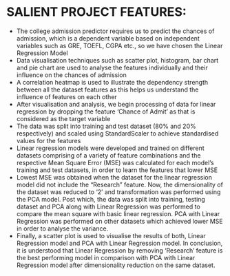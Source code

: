 # SALIENT PROJECT FEATURES:
  - The college admission predictor requires us to predict the chances of admission, which is a 
  dependent variable based on independent variables such as GRE, TOEFL, CGPA etc., so we have 
  chosen the Linear Regression Model
  - Data visualisation techniques such as scatter plot, histogram, bar chart and pie chart are used to 
  analyse the features individually and their influence on the chances of admission
  - A correlation heatmap is used to illustrate the dependency strength between all the dataset 
  features as this helps us understand the influence of features on each other
  - After visualisation and analysis, we begin processing of data for linear regression by dropping the 
  feature ‘Chance of Admit’ as that is considered as the target variable
  - The data was split into training and test dataset (80% and 20% respectively) and scaled using 
  StandardScaler to achieve standardised values for the features
  - Linear regression models were developed and trained on different datasets comprising of a variety 
  of feature combinations and the respective Mean Square Error (MSE) was calculated for each 
  model’s training and test datasets, in order to learn the features that lower MSE
  - Lowest MSE was obtained when the dataset for the linear regression model did not include the
  “Research” feature. Now, the dimensionality of the dataset was reduced to ‘2’ and transformation 
  was performed using the PCA model. Post which, the data was split into training, testing dataset 
  and PCA along with Linear Regression was performed to compare the mean square with basic 
  linear regression. PCA with Linear Regression was performed on other datasets which achieved 
  lower MSE in order to analyse the variance.
  - Finally, a scatter plot is used to visualise the results of both, Linear Regression model and PCA with 
  Linear Regression model. In conclusion, it is understood that Linear Regression by removing 
  ‘Research’ feature is the best performing model in comparison with PCA with Linear Regression
  model after dimensionality reduction on the same dataset.
